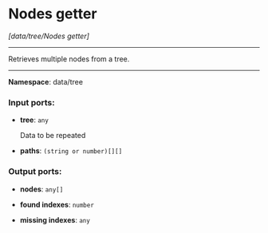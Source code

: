 # Nodes getter

_[data/tree/Nodes getter]_

---

Retrieves multiple nodes from a tree.

---

__Namespace__: data/tree

### Input ports:

* __tree__: ` any `

    Data to be repeated


* __paths__: ` (string or number)[][] `

### Output ports:

* __nodes__: ` any[] `


* __found indexes__: ` number `


* __missing indexes__: ` any `

